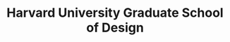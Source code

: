 ---
layout: repo
title: "Harvard University Graduate School of Design"
id: 17723
permalink: repos/17723/
---